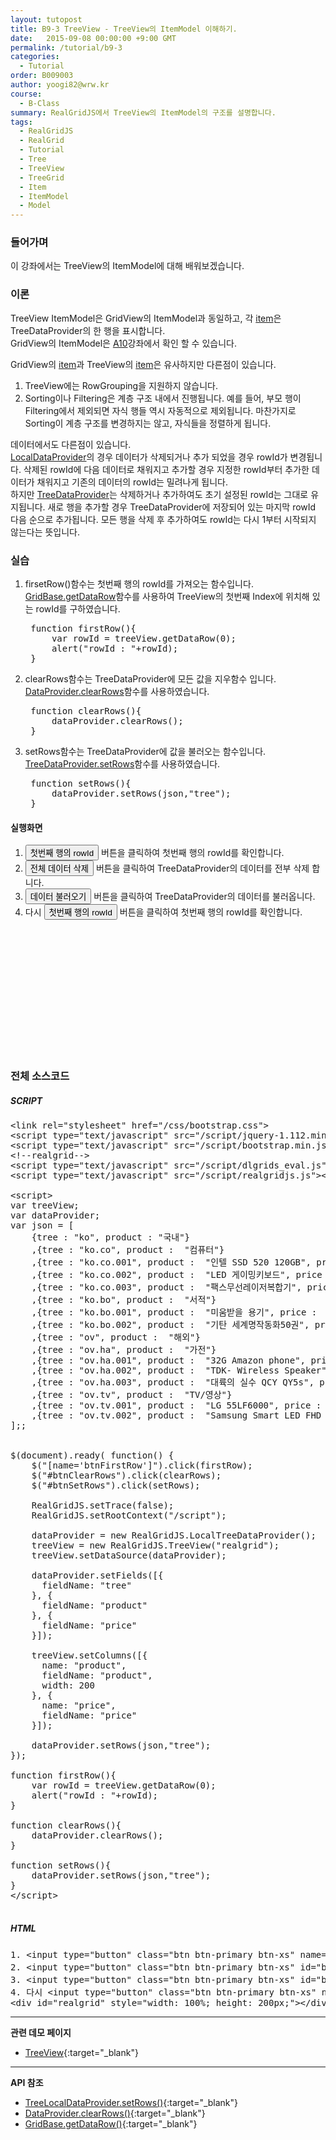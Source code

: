 ```yaml
---
layout: tutopost
title: B9-3 TreeView - TreeView의 ItemModel 이해하기.
date:   2015-09-08 00:00:00 +9:00 GMT
permalink: /tutorial/b9-3
categories: 
  - Tutorial
order: B009003
author: yoogi82@wrw.kr
course:
  - B-Class
summary: RealGridJS에서 TreeView의 ItemModel의 구조를 설명합니다.
tags: 
  - RealGridJS
  - RealGrid
  - Tutorial
  - Tree
  - TreeView
  - TreeGrid
  - Item
  - ItemModel         
  - Model
---
```


<script type="text/javascript" src="/script/realgridjs-lic.js"></script>
<script type="text/javascript" src="/script/realgridjs_eval.1.0.12.min.js"></script>
<script type="text/javascript" src="/script/realgridjs-api.1.0.12.js"></script>

<script language="javascript">
var treeView;
var dataProvider;
var json = [
	{tree : "ko", product : "국내"}
	,{tree : "ko.co", product :  "컴퓨터"}
	,{tree : "ko.co.001", product :  "인텔 SSD 520 120GB", price :  63900 }
	,{tree : "ko.co.002", product :  "LED 게이밍키보드", price :  29700 }
	,{tree : "ko.co.003", product :  "팩스무선레이저복합기", price :  119000 }
	,{tree : "ko.bo", product :  "서적"}
	,{tree : "ko.bo.001", product :  "미움받을 용기", price :  13410 }
	,{tree : "ko.bo.002", product :  "기탄 세계명작동화50권", price :  69000 }
	,{tree : "ov", product :  "해외"}
	,{tree : "ov.ha", product :  "가전"}
	,{tree : "ov.ha.001", product :  "32G Amazon phone", price :  130 }
	,{tree : "ov.ha.002", product :  "TDK- Wireless Speaker", price :  49.99 }
	,{tree : "ov.ha.003", product :  "대륙의 실수 QCY QY5s", price :  18.59 }
	,{tree : "ov.tv", product :  "TV/영상"}
	,{tree : "ov.tv.001", product :  "LG 55LF6000", price :  498 }
	,{tree : "ov.tv.002", product :  "Samsung Smart LED FHD 60\"", price :  897.99 }
];;


$(document).ready( function() {
	$("[name='btnFirstRow']").click(firstRow);
	$("#btnClearRows").click(clearRows);
	$("#btnSetRows").click(setRows);

	RealGridJS.setTrace(false);
	RealGridJS.setRootContext("/script");
	
	dataProvider = new RealGridJS.LocalTreeDataProvider();
	treeView = new RealGridJS.TreeView("realgrid");
	treeView.setDataSource(dataProvider);
	
	dataProvider.setFields([{
	  fieldName: "tree"
	}, {
	  fieldName: "product"
	}, {
	  fieldName: "price"
	}]);
	
	treeView.setColumns([{
	  name: "product",
	  fieldName: "product",
	  width: 200
	}, {
	  name: "price",
	  fieldName: "price"
	}]);
	
	dataProvider.setRows(json,"tree");
});

function firstRow(){
	var rowId = treeView.getDataRow(0); 
	alert("rowId : "+rowId);
}

function clearRows(){
	dataProvider.clearRows();
}

function setRows(){
	dataProvider.setRows(json,"tree");
}
</script>

### 들어가며

이 강좌에서는 TreeView의 ItemModel에 대해 배워보겠습니다.

### 이론

TreeView ItemModel은 GridView의 ItemModel과 동일하고, 각 [item](/api/features/Grid%20Item/)은 TreeDataProvider의 한 행을 표시합니다.  
GridView의 ItemModel은 [A10](/tutorial/a10/)강좌에서 확인 할 수 있습니다.  

GridView의 [item](/api/features/Grid%20Item/)과 TreeView의 [item](/api/features/Grid%20Item/)은 유사하지만 다른점이 있습니다.  
1. TreeView에는 RowGrouping을 지원하지 않습니다.  
2. Sorting이나 Filtering은 계층 구조 내에서 진행됩니다. 예를 들어, 부모 행이 Filtering에서 제외되면 자식 행들 역시 자동적으로 제외됩니다. 마찬가지로 Sorting이 계층 구조를 변경하지는 않고, 자식들을 정렬하게 됩니다.  

데이터에서도 다른점이 있습니다.  
[LocalDataProvider](/api/LocalDataProvider/)의 경우 데이터가 삭제되거나 추가 되었을 경우 rowId가 변경됩니다. 삭제된 rowId에 다음 데이터로 채워지고 추가할 경우 지정한 rowId부터 추가한 데이터가 채워지고 기존의 데이터의 rowId는 밀려나게 됩니다.  
하지만 [TreeDataProvider](/api/TreeDataProvider/)는 삭제하거나 추가하여도 초기 설정된 rowId는 그대로 유지됩니다. 새로 행을 추가할 경우 TreeDataProvider에 저장되어 있는 마지막 rowId 다음 순으로 추가됩니다. 모든 행을 삭제 후 추가하여도 rowId는 다시 1부터 시작되지 않는다는 뜻입니다.  

### 실습

1. firsetRow()함수는 첫번째 행의 rowId를 가져오는 함수입니다. [GridBase.getDataRow](/api/GridBase/getDataRow/)함수를 사용하여 TreeView의 첫번째 Index에 위치해 있는 rowId를 구하였습니다.

	<pre class="prettyprint">
	function firstRow(){
		var rowId = treeView.getDataRow(0); 
		alert("rowId : "+rowId);
	}</pre>

2. clearRows함수는 TreeDataProvider에 모든 값을 지우함수 입니다. [DataProvider.clearRows](/api/DataProvider/clearRows/)함수를 사용하였습니다.

	<pre class="prettyprint">
	function clearRows(){
		dataProvider.clearRows();
	}</pre>

3. setRows함수는 TreeDataProvider에 값을 불러오는 함수입니다. [TreeDataProvider.setRows](/api/TreeDataProvider/setRows/)함수를 사용하였습니다.

	<pre class="prettyprint">
	function setRows(){
		dataProvider.setRows(json,"tree");
	}</pre>

#### 실행화면

1. <input type="button" class="btn btn-primary btn-xs" name="btnFirstRow" value="첫번째 행의 rowId" /> 버튼을 클릭하여 첫번째 행의 rowId를 확인합니다.<br/>
2. <input type="button" class="btn btn-primary btn-xs" id="btnClearRows" value="전체 데이터 삭제" /> 버튼을 클릭하여 TreeDataProvider의 데이터를 전부 삭제 합니다.<br/>
3. <input type="button" class="btn btn-primary btn-xs" id="btnSetRows" value="데이터 불러오기" /> 버튼을 클릭하여 TreeDataProvider의 데이터를 불러옵니다.<br/>
4. 다시 <input type="button" class="btn btn-primary btn-xs" name="btnFirstRow" value="첫번째 행의 rowId" /> 버튼을 클릭하여 첫번째 행의 rowId를 확인합니다.<br/>

<div id="realgrid" style="width: 100%; height: 200px;"></div>

### 전체 소스코드

##### SCRIPT    

<pre class="prettyprint full-source-script">
&lt;link rel=&quot;stylesheet&quot; href=&quot;/css/bootstrap.css&quot;&gt;
&lt;script type=&quot;text/javascript&quot; src=&quot;/script/jquery-1.112.min.js&quot;&gt;&lt;/script&gt;
&lt;script type=&quot;text/javascript&quot; src=&quot;/script/bootstrap.min.js&quot;&gt;&lt;/script&gt;
&lt;!--realgrid--&gt;
&lt;script type=&quot;text/javascript&quot; src=&quot;/script/dlgrids_eval.js&quot;&gt;&lt;/script&gt;
&lt;script type=&quot;text/javascript&quot; src=&quot;/script/realgridjs.js&quot;&gt;&lt;/script&gt;

&lt;script&gt;
var treeView;
var dataProvider;
var json = [
	{tree : "ko", product : "국내"}
	,{tree : "ko.co", product :  "컴퓨터"}
	,{tree : "ko.co.001", product :  "인텔 SSD 520 120GB", price :  63900 }
	,{tree : "ko.co.002", product :  "LED 게이밍키보드", price :  29700 }
	,{tree : "ko.co.003", product :  "팩스무선레이저복합기", price :  119000 }
	,{tree : "ko.bo", product :  "서적"}
	,{tree : "ko.bo.001", product :  "미움받을 용기", price :  13410 }
	,{tree : "ko.bo.002", product :  "기탄 세계명작동화50권", price :  69000 }
	,{tree : "ov", product :  "해외"}
	,{tree : "ov.ha", product :  "가전"}
	,{tree : "ov.ha.001", product :  "32G Amazon phone", price :  130 }
	,{tree : "ov.ha.002", product :  "TDK- Wireless Speaker", price :  49.99 }
	,{tree : "ov.ha.003", product :  "대륙의 실수 QCY QY5s", price :  18.59 }
	,{tree : "ov.tv", product :  "TV/영상"}
	,{tree : "ov.tv.001", product :  "LG 55LF6000", price :  498 }
	,{tree : "ov.tv.002", product :  "Samsung Smart LED FHD 60\"", price :  897.99 }
];;


$(document).ready( function() {
	$("[name='btnFirstRow']").click(firstRow);
	$("#btnClearRows").click(clearRows);
	$("#btnSetRows").click(setRows);

	RealGridJS.setTrace(false);
	RealGridJS.setRootContext("/script");
	
	dataProvider = new RealGridJS.LocalTreeDataProvider();
	treeView = new RealGridJS.TreeView("realgrid");
	treeView.setDataSource(dataProvider);
	
	dataProvider.setFields([{
	  fieldName: "tree"
	}, {
	  fieldName: "product"
	}, {
	  fieldName: "price"
	}]);
	
	treeView.setColumns([{
	  name: "product",
	  fieldName: "product",
	  width: 200
	}, {
	  name: "price",
	  fieldName: "price"
	}]);
	
	dataProvider.setRows(json,"tree");
});

function firstRow(){
	var rowId = treeView.getDataRow(0); 
	alert("rowId : "+rowId);
}

function clearRows(){
	dataProvider.clearRows();
}

function setRows(){
	dataProvider.setRows(json,"tree");
}
&lt;/script&gt;

</pre>

##### HTML

<pre class="prettyprint full-source-html">
1. &lt;input type="button" class="btn btn-primary btn-xs" name="btnFirstRow" value="첫번째 행의 rowId" /&gt; 버튼을 클릭하여 첫번째 행의 rowId를 확인합니다.&lt;br/&gt;
2. &lt;input type="button" class="btn btn-primary btn-xs" id="btnClearRows" value="전체 데이터 삭제" /&gt; 버튼을 클릭하여 TreeDataProvider의 데이터를 전부 삭제 합니다.&lt;br/&gt;
3. &lt;input type="button" class="btn btn-primary btn-xs" id="btnSetRows" value="데이터 불러오기" /&gt; 버튼을 클릭하여 TreeDataProvider의 데이터를 불러옵니다.&lt;br/&gt;
4. 다시 &lt;input type="button" class="btn btn-primary btn-xs" name="btnFirstRow" value="첫번째 행의 rowId" /&gt; 버튼을 클릭하여 첫번째 행의 rowId를 확인합니다.&lt;br/&gt;
&lt;div id=&quot;realgrid&quot; style=&quot;width: 100%; height: 200px;&quot;&gt;&lt;/div&gt;
</pre>


---
**관련 데모 페이지**

* [TreeView](http://demo.realgrid.com/Demo/TreeDataModel){:target="_blank"}

---
**API 참조**

* [TreeLocalDataProvider.setRows()](/api/TreeDataProvider/setRows/){:target="_blank"}
* [DataProvider.clearRows()](/api/DataProvider/clearRows/){:target="_blank"}
* [GridBase.getDataRow()](/api/GridBase/getDataRow/){:target="_blank"}
